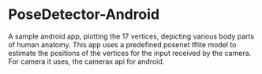 # PoseDetector-Android

A sample android app, plotting the 17 vertices, depicting various body parts of human anatomy. This app uses a predefined posenet tflite model
to estimate the positions of the vertices for the input received by the camera. For camera it uses, the camerax api for android.
